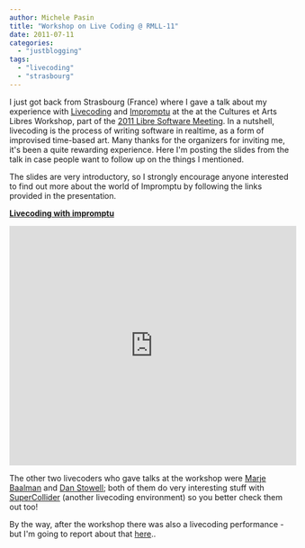 ```yaml
---
author: Michele Pasin
title: "Workshop on Live Coding @ RMLL-11"
date: 2011-07-11
categories: 
  - "justblogging"
tags: 
  - "livecoding"
  - "strasbourg"
---
```


I just got back from Strasbourg (France) where I gave a talk about my experience with [Livecoding](http://en.wikipedia.org/wiki/Live_coding) and [Impromptu](http://impromptu.moso.com.au/) at the at the Cultures et Arts Libres Workshop, part of the [2011 Libre Software Meeting](http://2011.rmll.info/). In a nutshell, livecoding is the process of writing software in realtime, as a form of improvised time-based art. Many thanks for the organizers for inviting me, it's been a quite rewarding experience. Here I'm posting the slides from the talk in case people want to follow up on the things I mentioned.

The slides are very introductory, so I strongly encourage anyone interested to find out more about the world of Impromptu by following the links provided in the presentation.

**[Livecoding with impromptu](http://www.slideshare.net/mpasin/livecoding-with-impromptu "Livecoding with impromptu")** 

<iframe src="http://www.slideshare.net/slideshow/embed_code/8564854" width="510" height="426" frameborder="0" marginwidth="0" marginheight="0" scrolling="no"></iframe>

The other two livecoders who gave talks at the workshop were [Marje Baalman](http://www.nescivi.nl/) and [Dan Stowell](http://www.mcld.co.uk/); both of them do very interesting stuff with [SuperCollider](http://www.audiosynth.com/) (another livecoding environment) so you better check them out too!

By the way, after the workshop there was also a livecoding performance - but I'm going to report about that [here](http://www.michelepasin.org/blog/2011/07/08/livecoding-in-paris-stransbourg/)..
